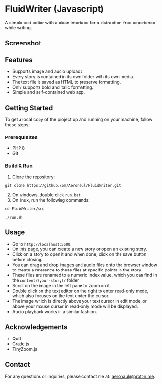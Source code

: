 # FluidWriter (Javascript)
A simple text editor with a clean interface for a distraction-free experience while writing.

## Screenshot

## Features
- Supports image and audio uploads.
- Every story is contained in its own folder with its own media.
- The text file is saved as HTML to preserve formatting.
- Only supports bold and italic formatting.
- Simple and self-contained web app.

## Getting Started
To get a local copy of the project up and running on your machine, follow these steps:

### Prerequisites
- PHP 8
- Git

### Build & Run
1. Clone the repository:
```
git clone https://github.com/Aeronaul/FluidWriter.git
```
2. On windows, double click ```run.bat```.
3. On linux, run the following commands:
```
cd FluidWriter/src
```
```
./run.sh
```

## Usage
- Go to ```http://localhost:5500```.
- On this page, you can create a new story or open an existing story.
- Click on a story to open it and when done, click on the save button before closing.
- You can drag and drop images and audio files onto the browser window to create a reference to these files at specific points in the story.
- These files are renamed to a numeric index value, which you can find in the ```content/(your-story)/``` folder
- Scroll on the image in the left pane to zoom on it.
- Double click on the text editor on the right to enter read-only mode, which also focuses on the text under the cursor.
- The image which is directly above your text cursor in edit mode, or above your mouse cursor in read-only mode will be displayed.
- Audio playback works in a similar fashion.

## Acknowledgements
- Quill
- Grade.js
- TinyZoom.js

## Contact
For any questions or inquiries, please contact me at: aeronaul@proton.me.
